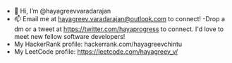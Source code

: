 - 👋 Hi, I’m @hayagreevvaradarajan
- 📫 Email me at hayagreev.varadarajan@outlook.com to connect!
-Drop a dm or a tweet at https://twitter.com/hayaprogress to connect. I'd love to meet new fellow software developers!
- My HackerRank profile: hackerrank.com/hayagreevchintu
- My LeetCode profile: https://leetcode.com/hayagreev_v/

<!---
hayagreevchintu/hayagreevchintu is a ✨ special ✨ repository because its `README.md` (this file) appears on your GitHub profile.
You can click the Preview link to take a look at your changes.
--->
